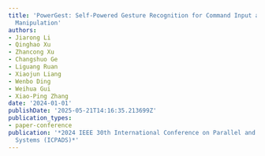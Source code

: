 ```yaml
---
title: 'PowerGest: Self-Powered Gesture Recognition for Command Input and Robotic
  Manipulation'
authors:
- Jiarong Li
- Qinghao Xu
- Zhancong Xu
- Changshuo Ge
- Liguang Ruan
- Xiaojun Liang
- Wenbo Ding
- Weihua Gui
- Xiao-Ping Zhang
date: '2024-01-01'
publishDate: '2025-05-21T14:16:35.213699Z'
publication_types:
- paper-conference
publication: '*2024 IEEE 30th International Conference on Parallel and Distributed
  Systems (ICPADS)*'
---
```

